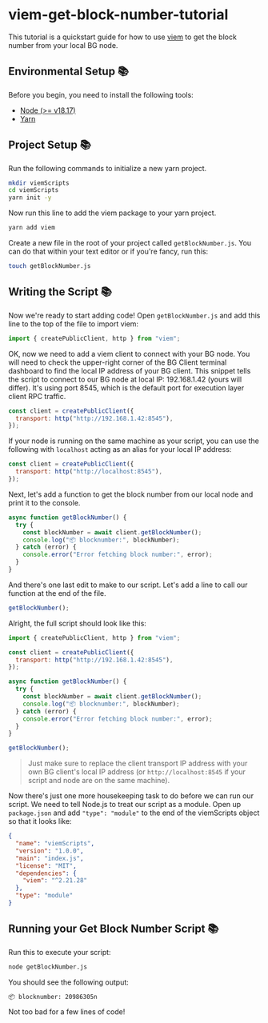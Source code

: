 # viem-get-block-number-tutorial
This tutorial is a quickstart guide for how to use [viem](https://viem.sh/) to get the block number from your local BG node.

## Environmental Setup 📚

Before you begin, you need to install the following tools:

- [Node (>= v18.17)](https://nodejs.org/en/download/)
- [Yarn](https://yarnpkg.com/getting-started/install)


## Project Setup 📚

Run the following commands to initialize a new yarn project. 

```sh
mkdir viemScripts
cd viemScripts
yarn init -y
```


Now run this line to add the viem package to your yarn project.

```sh
yarn add viem
```


Create a new file in the root of your project called `getBlockNumber.js`. You can do that within your text editor or if you're fancy, run this:

```sh
touch getBlockNumber.js
```


## Writing the Script 📚

Now we're ready to start adding code! Open `getBlockNumber.js` and add this line to the top of the file to import viem:

```js
import { createPublicClient, http } from "viem";
```


OK, now we need to add a viem client to connect with your BG node. You will need to check the upper-right corner of the BG Client terminal dashboard to find the local IP address of your BG client. This snippet tells the script to connect to our BG node at local IP: 192.168.1.42 (yours will differ). It's using port 8545, which is the default port for execution layer client RPC traffic.

```js
const client = createPublicClient({
  transport: http("http://192.168.1.42:8545"),
});
```

If your node is running on the same machine as your script, you can use the following with `localhost` acting as an alias for your local IP address:

```js
const client = createPublicClient({
  transport: http("http://localhost:8545"),
});
```


Next, let's add a function to get the block number from our local node and print it to the console.

```js
async function getBlockNumber() {
  try {
    const blockNumber = await client.getBlockNumber();
    console.log("📦 blocknumber:", blockNumber);
  } catch (error) {
    console.error("Error fetching block number:", error);
  }
}
```


And there's one last edit to make to our script. Let's add a line to call our function at the end of the file.

```js
getBlockNumber();
```

Alright, the full script should look like this:

```js
import { createPublicClient, http } from "viem";

const client = createPublicClient({
  transport: http("http://192.168.1.42:8545"),
});

async function getBlockNumber() {
  try {
    const blockNumber = await client.getBlockNumber();
    console.log("📦 blocknumber:", blockNumber);
  } catch (error) {
    console.error("Error fetching block number:", error);
  }
}

getBlockNumber();
```
> Just make sure to replace the client transport IP address with your own BG client's local IP address (or `http://localhost:8545` if your script and node are on the same machine).


Now there's just one more housekeeping task to do before we can run our script. We need to tell Node.js to treat our script as a module. Open up `package.json` and add `"type": "module"` to the end of the viemScripts object so that it looks like:

```json
{
  "name": "viemScripts",
  "version": "1.0.0",
  "main": "index.js",
  "license": "MIT",
  "dependencies": {
    "viem": "^2.21.28"
  },
  "type": "module"
}
```

## Running your Get Block Number Script 📚

Run this to execute your script:

```sh
node getBlockNumber.js
```

You should see the following output:

```sh
📦 blocknumber: 20986305n
```

Not too bad for a few lines of code!







